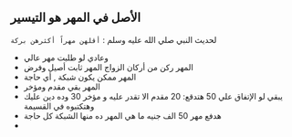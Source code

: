 ## الأصل في المهر هو التيسير
لحديث النبي صلي الله عليه وسلم : `أقلهن مهراً أكثرهن بركة` 
- وعادي لو طلبت مهر عالي
- المهر ركن من أركان الزواج
  المهر ثابت أصيل وفرض
- المهر ممكن يكون شبكة , أي حاجة
- المهر بقي مقدم ومؤخر
- يبقي لو الإتفاق علي 50 هتدقع: 20 مقدم الا تقدر عليه و مؤخر  30 وده دين عليك وهتكتبوه في القسيمة
- هدفع مهر 50 الف جنيه ما هي المهر ده منها الشبكة كل حاجة
- 